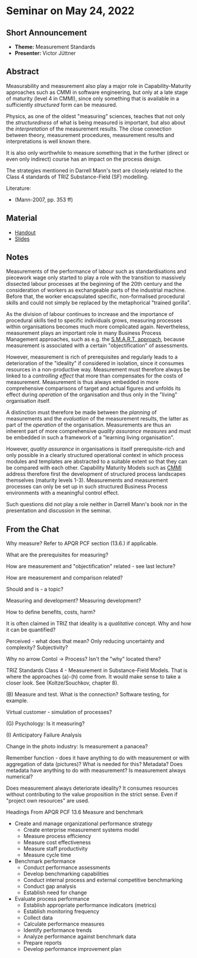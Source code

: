 # Seminar on May 24, 2022

## Short Announcement

* __Theme:__   Measurement Standards
* __Presenter:__ Victor Jüttner

## Abstract

Measurability and measurement also play a major role in Capability-Maturity
approaches such as CMMI in software engineering, but only at a late stage of
maturity (level 4 in CMMI), since only something that is available in a
sufficiently _structured_ form can be measured.

Physics, as one of the oldest "measuring" sciences, teaches that not only the
_structuredness_ of what is being measured is important, but also about the
_interpretation_ of the measurement results.  The close connection between
theory, measurement procedures, measurement results and interpretations is
well known there.

It is also only worthwhile to measure something that in the further (direct or
even only indirect) course has an impact on the process design.

The strategies mentioned in Darrell Mann's text are closely related to the
Class 4 standards of TRIZ Substance-Field (SF) modelling.

Literature:
- (Mann-2007, pp. 353 ff)

## Material

- [Handout](Handout.pdf)
- [Slides](Slides.pdf)

## Notes

Measurements of the performance of labour such as standardisations and
piecework wage only started to play a role with the transition to massively
dissected labour processes at the beginning of the 20th century and the
consideration of workers as exchangeable parts of the industrial machine.
Before that, the worker encapsulated specific, non-formalised procedural
skills and could not simply be replaced by the metaphorical "trained gorilla".

As the division of labour continues to increase and the importance of
procedural skills tied to specific individuals grows, measuring processes
within organisations becomes much more complicated again. Nevertheless,
measurement plays an important role in many Business Process Management
approaches, such as e.g. the
[S.M.A.R.T. approach](https://fitsmallbusiness.com/smart-goals-examples/),
because measurement is associated with a certain "objectification" of
assessments.

However, measurement is rich of prerequisites and regularly leads to a
deterioration of the "ideality" if considered in isolation, since it consumes
resources in a non-productive way. Measurement must therefore always be linked
to a _controlling effect_ that more than compensates for the costs of
measurement. Measurement is thus always embedded in more comprehensive
comparisons of target and actual figures and unfolds its effect during
_operation_ of the organisation and thus only in the "living" organisation
itself.

A distinction must therefore be made between the _planning_ of measurements
and the _evaluation_ of the measurement results, the latter as part of the
_operation_ of the organisation. Measurements are thus an inherent part of
more comprehensive _quality assurance measures_ and must be embedded in such a
framework of a "learning living organisation".

However, _quality assurance_ in organisations is itself prerequisite-rich and
only possible in a clearly structured operational context in which process
modules and templates are abstracted to a suitable extent so that they can be
compared with each other. Capability Maturity Models such as
[CMMI](https://www.quality.de/lexikon/cmmi/) address therefore first the
development of structured process landscapes themselves (maturity levels 1-3).
Measurements and measurement processes can only be set up in such structured
Business Process environments with a meaningful control effect.

Such questions did not play a role neither in Darrell Mann's book nor in the
presentation and discussion in the seminar.

## From the Chat

Why measure?  Refer to APQR PCF section (13.6.) if applicable.

What are the prerequisites for measuring?

How are measurement and "objectification" related - see last lecture? 

How are measurement and comparison related?

Should and is - a topic?

Measuring and development? Measuring development?

How to define benefits, costs, harm?

It is often claimed in TRIZ that ideality is a _qualitative_ concept.  Why and
how it can be quantified?

Perceived - what does that mean? Only reducing uncertainty and complexity?
Subjectivity?

Why no arrow Contol -> Process? Isn't the "why" located there?

TRIZ Standards Class 4 - Measurement in Substance-Field Models.  That is where
the approaches (a)-(h) come from. It would make sense to take a closer look.
See (Koltze/Souchkov, chapter 8).

(B) Measure and test. What is the connection? Software testing, for example.

Virtual customer - simulation of processes?

(G) Psychology: Is it measuring? 

(I) Anticipatory Failure Analysis

Change in the photo industry: Is measurement a panacea?

Remember function - does it have anything to do with measurement or with
aggregation of data (pictures)?  What is needed for this? Metadata? Does
metadata have anything to do with measurement? Is measurement always
numerical?

Does measurement always deteriorate ideality?  It consumes resources without
contributing to the value proposition in the strict sense. Even if "project
own resources" are used.

Headings From APQR PCF 13.6 Measure and benchmark
- Create and manage organizational performance strategy 
  - Create enterprise measurement systems model
  - Measure process efficiency 
  - Measure cost effectiveness 
  - Measure staff productivity 
  - Measure cycle time
- Benchmark performance
  - Conduct performance assessments
  - Develop benchmarking capabilities
  - Conduct internal process and external competitive benchmarking
  - Conduct gap analysis 
  - Establish need for change
- Evaluate process performance 
  - Establish appropriate performance indicators (metrics)
  - Establish monitoring frequency
  - Collect data
  - Calculate performance measures
  - Identify performance trends 
  - Analyze performance against benchmark data
  - Prepare reports 
  - Develop performance improvement plan

